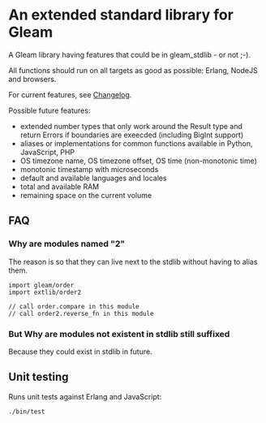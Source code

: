 # An extended standard library for Gleam
<!--
[![Package Version](https://img.shields.io/hexpm/v/extlib)](https://hex.pm/packages/extlib)
[![Hex Docs](https://img.shields.io/badge/hex-docs-ffaff3)](https://hexdocs.pm/extlib/)
-->
A Gleam library having features that could be in gleam_stdlib - or not ;-).

All functions should run on all targets as good as possible: Erlang, NodeJS and browsers.

For current features, see [Changelog](CHANGELOG.md).

Possible future features:

- extended number types that only work around the Result type and return Errors if boundaries are exeecded (including BigInt support)
- aliases or implementations for common functions available in Python, JavaScript, PHP
- OS timezone name, OS timezone offset, OS time (non-monotonic time)
- monotonic timestamp with microseconds
- default and available languages and locales
- total and available RAM
- remaining space on the current volume

## FAQ

### Why are modules named "2"

The reason is so that they can live next to the stdlib without having to alias them.

```gleam
import gleam/order
import extlib/order2

// call order.compare in this module
// call order2.reverse_fn in this module
```

### But Why are modules not existent in stdlib still suffixed

Because they could exist in stdlib in future.

## Unit testing

Runs unit tests against Erlang and JavaScript:

```sh
./bin/test
```

<!--
## Installation

If available on Hex this package can be added to your Gleam project:

```sh
gleam add extlib
```

and its documentation can be found at <https://hexdocs.pm/extlib>. -->
